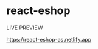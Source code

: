 # react-eshop

<p>LIVE PREVIEW</p>
<a href='https://react-eshop-as.netlify.app'>https://react-eshop-as.netlify.app</a>
